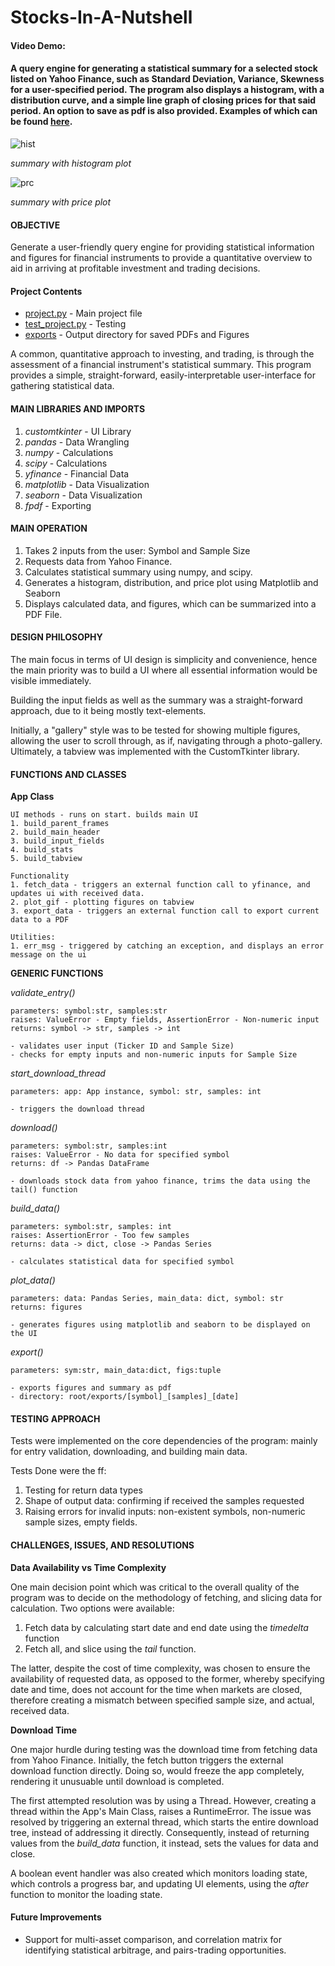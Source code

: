 # Stocks-In-A-Nutshell

#### Video Demo: 

#### A query engine for generating a statistical summary for a selected stock listed on Yahoo Finance, such as Standard Deviation, Variance, Skewness for a user-specified period. The program also displays a histogram, with a distribution curve, and a simple line graph of closing prices for that said period. An option to save as pdf is also provided. Examples of which can be found [here]().

![hist](https://github.com/alfarasjb/Stocks-In-A-Nutshell/assets/72119101/27109270-46e3-4d6f-88b7-dcd8f3ed505a)

_summary with histogram plot_


![prc](https://github.com/alfarasjb/Stocks-In-A-Nutshell/assets/72119101/d5d18669-c7f1-4e05-b701-9202690cfd77)

_summary with price plot_

#### **OBJECTIVE**
Generate a user-friendly query engine for providing statistical information and figures for financial instruments to provide a quantitative overview to aid in arriving at profitable investment and trading decisions.

#### Project Contents 
- [project.py]() - Main project file 
- [test_project.py]() - Testing 
- [exports]() - Output directory for saved PDFs and Figures


A common, quantitative approach to investing, and trading, is through the assessment of a financial instrument's statistical summary. This program provides a simple, straight-forward, easily-interpretable user-interface for gathering statistical data. 

#### **MAIN LIBRARIES AND IMPORTS**
1. _customtkinter_ - UI Library
2. _pandas_ - Data Wrangling
3. _numpy_ - Calculations
4. _scipy_ - Calculations
5. _yfinance_ - Financial Data
6. _matplotlib_ - Data Visualization
7. _seaborn_ - Data Visualization
8. _fpdf_ - Exporting

#### **MAIN OPERATION**
1. Takes 2 inputs from the user: Symbol and Sample Size
2. Requests data from Yahoo Finance.
3. Calculates statistical summary using numpy, and scipy. 
4. Generates a histogram, distribution, and price plot using Matplotlib and Seaborn
5. Displays calculated data, and figures, which can be summarized into a PDF File. 

#### **DESIGN PHILOSOPHY**
The main focus in terms of UI design is simplicity and convenience, hence the main priority was to build a UI where all essential information would be visible immediately. 

Building the input fields as well as the summary was a straight-forward approach, due to it being mostly text-elements.

Initially, a "gallery" style was to be tested for showing multiple figures, allowing the user to scroll through, as if, navigating through a photo-gallery. Ultimately, a tabview was implemented with the CustomTkinter library. 


#### **FUNCTIONS AND CLASSES**

**App Class**
```
UI methods - runs on start. builds main UI 
1. build_parent_frames
2. build_main_header
3. build_input_fields
4. build_stats
5. build_tabview

Functionality
1. fetch_data - triggers an external function call to yfinance, and updates ui with received data.
2. plot_gif - plotting figures on tabview 
3. export_data - triggers an external function call to export current data to a PDF

Utilities:
1. err_msg - triggered by catching an exception, and displays an error message on the ui
```
**GENERIC FUNCTIONS**


*validate_entry()*
```
parameters: symbol:str, samples:str
raises: ValueError - Empty fields, AssertionError - Non-numeric input
returns: symbol -> str, samples -> int

- validates user input (Ticker ID and Sample Size) 
- checks for empty inputs and non-numeric inputs for Sample Size
```

*start_download_thread*
```
parameters: app: App instance, symbol: str, samples: int

- triggers the download thread
```

*download()*
```
parameters: symbol:str, samples:int
raises: ValueError - No data for specified symbol
returns: df -> Pandas DataFrame

- downloads stock data from yahoo finance, trims the data using the tail() function
```
*build_data()*
```
parameters: symbol:str, samples: int
raises: AssertionError - Too few samples
returns: data -> dict, close -> Pandas Series

- calculates statistical data for specified symbol
```
*plot_data()*
```
parameters: data: Pandas Series, main_data: dict, symbol: str
returns: figures

- generates figures using matplotlib and seaborn to be displayed on the UI
```
*export()*
```
parameters: sym:str, main_data:dict, figs:tuple

- exports figures and summary as pdf
- directory: root/exports/[symbol]_[samples]_[date]
```
#### **TESTING APPROACH**
Tests were implemented on the core dependencies of the program: mainly for entry validation, downloading, and building main data. 

Tests Done were the ff: 
1. Testing for return data types
2. Shape of output data: confirming if received the samples requested
3. Raising errors for invalid inputs: non-existent symbols, non-numeric sample sizes, empty fields. 

#### **CHALLENGES, ISSUES, AND RESOLUTIONS** 
**Data Availability vs Time Complexity**

One main decision point which was critical to the overall quality of the program was to decide on the methodology of fetching, and slicing data for calculation. Two options were available:

1. Fetch data by calculating start date and end date using the *timedelta* function
2. Fetch all, and slice using the *tail* function. 

The latter, despite the cost of time complexity, was chosen to ensure the availability of requested data, as opposed to the former, whereby specifying date and time, does not account for the time when markets are closed, therefore creating a mismatch between specified sample size, and actual, received data. 

**Download Time** 

One major hurdle during testing was the download time from fetching data from Yahoo Finance. Initially, the fetch button triggers the external download function directly. Doing so, would freeze the app completely, rendering it unusuable until download is completed. 

The first attempted resolution was by using a Thread. However, creating a thread within the App's Main Class, raises a RuntimeError. The issue was resolved by triggering an external thread, which starts the entire download tree, instead of addressing it directly. Consequently, instead of returning values from the *build_data* function, it instead, sets the values for data and close. 

A boolean event handler was also created which monitors loading state, which controls a progress bar, and updating UI elements, using the *after* function to monitor the loading state.  

#### **Future Improvements**
- Support for multi-asset comparison, and correlation matrix for identifying statistical arbitrage, and pairs-trading opportunities.
